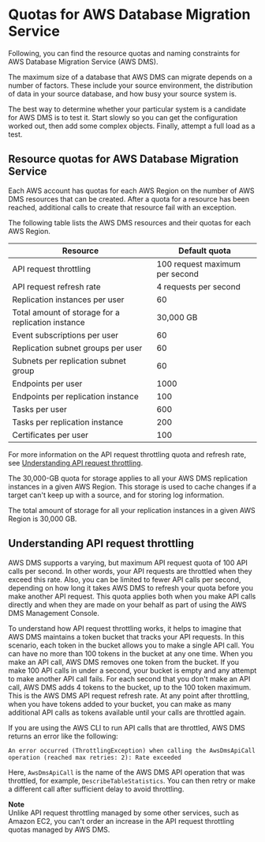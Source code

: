 # Quotas for AWS Database Migration Service<a name="CHAP_Limits"></a>

Following, you can find the resource quotas and naming constraints for AWS Database Migration Service \(AWS DMS\)\.

The maximum size of a database that AWS DMS can migrate depends on a number of factors\. These include your source environment, the distribution of data in your source database, and how busy your source system is\. 

The best way to determine whether your particular system is a candidate for AWS DMS is to test it\. Start slowly so you can get the configuration worked out, then add some complex objects\. Finally, attempt a full load as a test\. 

## Resource quotas for AWS Database Migration Service<a name="CHAP_Limits.Limits"></a>

Each AWS account has quotas for each AWS Region on the number of AWS DMS resources that can be created\. After a quota for a resource has been reached, additional calls to create that resource fail with an exception\.

The following table lists the AWS DMS resources and their quotas for each AWS Region\.


| Resource | Default quota | 
| --- | --- | 
| API request throttling | 100 request maximum per second | 
| API request refresh rate | 4 requests per second | 
| Replication instances per user | 60 | 
| Total amount of storage for a replication instance | 30,000 GB | 
| Event subscriptions per user | 60 | 
| Replication subnet groups per user | 60 | 
| Subnets per replication subnet group | 60 | 
| Endpoints per user | 1000 | 
| Endpoints per replication instance | 100 | 
| Tasks per user | 600 | 
| Tasks per replication instance | 200 | 
| Certificates per user | 100 | 

For more information on the API request throttling quota and refresh rate, see [Understanding API request throttling](#CHAP_Limits.Throttling)\.

The 30,000\-GB quota for storage applies to all your AWS DMS replication instances in a given AWS Region\. This storage is used to cache changes if a target can't keep up with a source, and for storing log information\.

The total amount of storage for all your replication instances in a given AWS Region is 30,000 GB\.

## Understanding API request throttling<a name="CHAP_Limits.Throttling"></a>

AWS DMS supports a varying, but maximum API request quota of 100 API calls per second\. In other words, your API requests are throttled when they exceed this rate\. Also, you can be limited to fewer API calls per second, depending on how long it takes AWS DMS to refresh your quota before you make another API request\. This quota applies both when you make API calls directly and when they are made on your behalf as part of using the AWS DMS Management Console\.

To understand how API request throttling works, it helps to imagine that AWS DMS maintains a token bucket that tracks your API requests\. In this scenario, each token in the bucket allows you to make a single API call\. You can have no more than 100 tokens in the bucket at any one time\. When you make an API call, AWS DMS removes one token from the bucket\. If you make 100 API calls in under a second, your bucket is empty and any attempt to make another API call fails\. For each second that you don't make an API call, AWS DMS adds 4 tokens to the bucket, up to the 100 token maximum\. This is the AWS DMS API request refresh rate\. At any point after throttling, when you have tokens added to your bucket, you can make as many additional API calls as tokens available until your calls are throttled again\.

If you are using the AWS CLI to run API calls that are throttled, AWS DMS returns an error like the following:

```
An error occurred (ThrottlingException) when calling the AwsDmsApiCall operation (reached max retries: 2): Rate exceeded
```

Here, `AwsDmsApiCall` is the name of the AWS DMS API operation that was throttled, for example, `DescribeTableStatistics`\. You can then retry or make a different call after sufficient delay to avoid throttling\.

**Note**  
Unlike API request throttling managed by some other services, such as Amazon EC2, you can't order an increase in the API request throttling quotas managed by AWS DMS\.